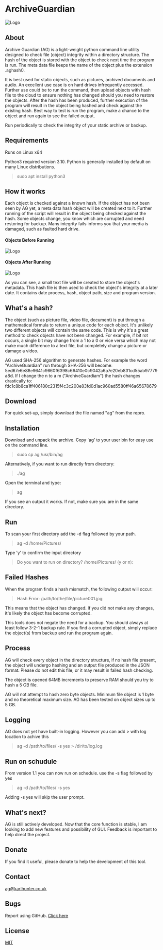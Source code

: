 # ArchiveGuardian

![Logo](https://github.com/karlh001/archiveguardian/blob/main/logos/archive_guardian_logo_web_low_res.jpg?raw=true)

## About 

Archive Guardian (AG) is a light-weight python command line utility designed to check file (object) integrity within a directory structure. The hash of the object is stored with the object to check next time the program is run. The meta data file keeps the name of the object plus the extension .aghash0.  

It is best used for static objects, such as pictures, archived documents and audio. An excellent use case is on hard drives infrequently accessed. Further use could be to run the command, then upload objects with hash file to the cloud to ensure nothing has changed should you need to restore the objects. After the hash has been produced, further execution of the program will result in the object being hashed and check against the existing hash. Best way to test is run the program, make a chance to the object and run again to see the failed output. 


Run periodically to check the integrity of your static archive or backup.  

## Requirements

Runs on Linux x64

Python3 required version 3.10. Python is generally installed by default on many Linux distributions.

> sudo apt install python3

## How it works

Each object is checked against a known hash. If the object has not been seen by AG yet, a meta data hash object will be created next to it. Further running of the script will result in the object being checked against the hash. Some objects change, you know which are corrupted and need restoring for backup. Many integrity fails informs you that your media is damaged, such as faulted hard drive.  


#### Objects Before Running

![Logo]([[https://github.com/karlh001/archiveguardian/blob/main/logos/archive_guardian_logo_web_low_res.jpg?raw=true](https://github.com/karlh001/www-public/tree/main/Projects/ArchiveGuardian](https://github.com/karlh001/www-public/blob/main/Projects/ArchiveGuardian/pasted_image.png?raw=true)))

#### Objects After Running

![Logo]([https://github.com/karlh001/archiveguardian/blob/main/logos/archive_guardian_logo_web_low_res.jpg?raw=true](https://github.com/karlh001/www-public/blob/main/Projects/ArchiveGuardian/pasted_image001.png?raw=true))

As you can see, a small text file will be created to store the object's metadata. This hash file is then used to check the object's integrity at a later date. It contains date process, hash, object path, size and program version.  


## What's a hash?  

The object (such as picture file, video file, document) is put through a mathematical formula to return a unique code for each object. It's unlikely two different objects will contain the same code. This is why it's a great method to check objects have not been changed. For example, if bit rot occurs, a single bit may change from a 1 to a 0 or vice versa which may not make much difference to a text file, but completely change a picture or damage a video.  

AG used SHA-256 algorithm to generate hashes. For example the word "ArchiveGuardian" run through SHA-256 will become: 5ed67e6e88e9641c9660f6398c66410e0c9042a6a7e20eb831cd55ab97779a8d. If I change the n to a m ("ArchiveGuardiam") the hash changes drastically to: fdc1c8b8ca1ff406180c2315f4c3c200e83fd0d1ac960ad5580ff46a65678679 

## Download

For quick set-up, simply download the file named "ag" from the repro.


## Installation 

Download and unpack the archive. Copy 'ag' to your user bin for easy use on the command line. 

> sudo cp ag /usr/bin/ag

Alternatively, if you want to run directly from directory:

> ./ag

Open the terminal and type: 
 
> ag

If you see an output it works. If not, make sure you are in the same directory.  

## Run 

To scan your first directory add the -d flag followed by your path.  

> ag -d /home/Pictures/ 

Type 'y' to confirm the input directory 

> Do you want to run on directory? /home/Pictures/ (y or n): 
 
## Failed Hashes 

When the program finds a hash mismatch, the following output will occur: 

> Hash Error: /path/to/the/file/picture001.jpg 

This means that the object has changed. If you did not make any changes, it's likely the object has become corrupted.

This tools does not negate the need for a backup. You should always at least follow 3-2-1 backup rule. If you find a corrupted object, simply replace the object(s) from backup and run the program again.  

## Process 

AG will check every object in the directory structure, if no hash file present, the object will undergo hashing and an output file produced in the JSON format. Please do not edit this file, or it may result in failed hash checking.  

The object is opened 64MB increments to preserve RAM should you try to hash a 5 GB file.  

AG will not attempt to hash zero byte objects. Minimum file object is 1 byte and no theoretical maximum size. AG has been tested on object sizes up to 5 GB. 

## Logging

AG does not yet have built-in logging. However you can add > with log location to achive this

> ag -d /path/to/files/ -s yes > /dir/to/log.log

## Run on schudule

From version 1.1 you can now run on schedule. use the -s flag followed by yes

> ag -d /path/to/files/ -s yes

Adding -s yes will skip the user prompt.

## What's next? 

AG is still actively developed. Now that the core function is stable, I am looking to add new features and possibility of GUI. Feedback is important to help direct the project.  

## Donate 

If you find it useful, please donate to help the development of this tool. 

## Contact 

ag@karlhunter.co.uk 

## Bugs 

Report using GitHub. [Click here](https://github.com/karlh001/archiveguardian/issues)

## License

[MIT](https://choosealicense.com/licenses/mit/)
